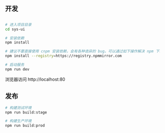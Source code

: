 <!--
 * @Author: 自由命名
 * @Date: 2024-02-01 18:04:06
 * @LastEditors: 自由命名
 * @LastEditTime: 2024-03-05 18:50:33
 * @FilePath: \property_manage_front\govern-ui\README.md
 * @filePurpose: 
-->
## 开发

```bash

# 进入项目目录
cd sys-ui

# 安装依赖
npm install

# 建议不要直接使用 cnpm 安装依赖，会有各种诡异的 bug。可以通过如下操作解决 npm 下载速度慢的问题
npm install --registry=https://registry.npmmirror.com

# 启动服务
npm run dev
```

浏览器访问 http://localhost:80

## 发布

```bash
# 构建测试环境
npm run build:stage

# 构建生产环境
npm run build:prod
```